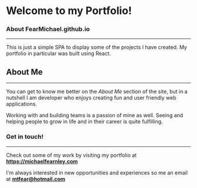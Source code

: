 # Welcome to my Portfolio!

### About FearMichael.github.io
***

This is just a simple SPA to display some of the projects I have created. My portfolio in particular was built using React. 

## About Me
***
You can get to know me better on the _About Me_ section of the site, but in a nutshell I am developer who enjoys creating fun and user friendly web applications.

 Working with and building teams is a passion of mine as well. Seeing and helping people to grow in life and in their career is quite fulfilling.

### Get in touch!
***
Check out some of my work by visiting my portfolio at **https://michaelfearnley.com**

I'm always interested in new opportunities and experiences so me an email at **mtfear@hotmail.com**
